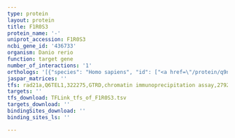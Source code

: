 ```yaml
---
type: protein
layout: protein
title: F1R0S3
protein_name: '-'
uniprot_accession: F1R0S3
ncbi_gene_id: '436733'
organism: Danio rerio
function: target gene
number_of_interactions: '1'
orthologs: '[{"species": "Homo sapiens", "id": ["<a href=\"/protein/q9np73\">Q9NP73</a>"]}, {"species": "Mus musculus", "id": ["<a href=\"/protein/q8bml3\">Q8BML3</a>", "<a href=\"/protein/q9d8c3\">Q9D8C3</a>"]}, {"species": "Rattus norvegicus", "id": ["<a href=\"/protein/q5i0k7\">Q5I0K7</a>"]}, {"species": "Drosophila melanogaster", "id": ["<a href=\"/protein/q9vap1\">Q9VAP1</a>"]}, {"species": "Caenorhabditis elegans", "id": ["<a href=\"/protein/p92012\">P92012</a>"]}]'
jaspar_matrices: ''
tfs: rad21a,Q6TEL1,322275,GTRD,chromatin immunoprecipitation assay,27924024%5Buid%5D,No
targets: ''
tfs_download: TFLink_tfs_of_F1R0S3.tsv
targets_download: ''
bindingSites_download: ''
binding_sites_ls: ''

---
```

